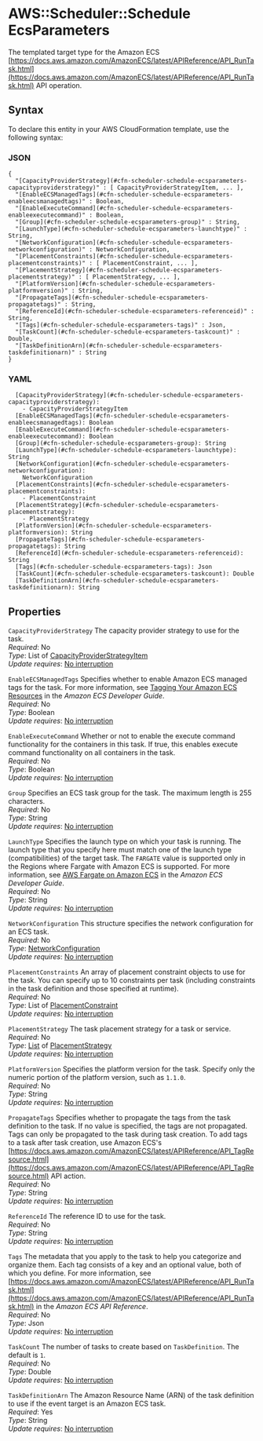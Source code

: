 # AWS::Scheduler::Schedule EcsParameters<a name="aws-properties-scheduler-schedule-ecsparameters"></a>

The templated target type for the Amazon ECS [https://docs.aws.amazon.com/AmazonECS/latest/APIReference/API_RunTask.html](https://docs.aws.amazon.com/AmazonECS/latest/APIReference/API_RunTask.html) API operation\.

## Syntax<a name="aws-properties-scheduler-schedule-ecsparameters-syntax"></a>

To declare this entity in your AWS CloudFormation template, use the following syntax:

### JSON<a name="aws-properties-scheduler-schedule-ecsparameters-syntax.json"></a>

```
{
  "[CapacityProviderStrategy](#cfn-scheduler-schedule-ecsparameters-capacityproviderstrategy)" : [ CapacityProviderStrategyItem, ... ],
  "[EnableECSManagedTags](#cfn-scheduler-schedule-ecsparameters-enableecsmanagedtags)" : Boolean,
  "[EnableExecuteCommand](#cfn-scheduler-schedule-ecsparameters-enableexecutecommand)" : Boolean,
  "[Group](#cfn-scheduler-schedule-ecsparameters-group)" : String,
  "[LaunchType](#cfn-scheduler-schedule-ecsparameters-launchtype)" : String,
  "[NetworkConfiguration](#cfn-scheduler-schedule-ecsparameters-networkconfiguration)" : NetworkConfiguration,
  "[PlacementConstraints](#cfn-scheduler-schedule-ecsparameters-placementconstraints)" : [ PlacementConstraint, ... ],
  "[PlacementStrategy](#cfn-scheduler-schedule-ecsparameters-placementstrategy)" : [ PlacementStrategy, ... ],
  "[PlatformVersion](#cfn-scheduler-schedule-ecsparameters-platformversion)" : String,
  "[PropagateTags](#cfn-scheduler-schedule-ecsparameters-propagatetags)" : String,
  "[ReferenceId](#cfn-scheduler-schedule-ecsparameters-referenceid)" : String,
  "[Tags](#cfn-scheduler-schedule-ecsparameters-tags)" : Json,
  "[TaskCount](#cfn-scheduler-schedule-ecsparameters-taskcount)" : Double,
  "[TaskDefinitionArn](#cfn-scheduler-schedule-ecsparameters-taskdefinitionarn)" : String
}
```

### YAML<a name="aws-properties-scheduler-schedule-ecsparameters-syntax.yaml"></a>

```
  [CapacityProviderStrategy](#cfn-scheduler-schedule-ecsparameters-capacityproviderstrategy):
    - CapacityProviderStrategyItem
  [EnableECSManagedTags](#cfn-scheduler-schedule-ecsparameters-enableecsmanagedtags): Boolean
  [EnableExecuteCommand](#cfn-scheduler-schedule-ecsparameters-enableexecutecommand): Boolean
  [Group](#cfn-scheduler-schedule-ecsparameters-group): String
  [LaunchType](#cfn-scheduler-schedule-ecsparameters-launchtype): String
  [NetworkConfiguration](#cfn-scheduler-schedule-ecsparameters-networkconfiguration):
    NetworkConfiguration
  [PlacementConstraints](#cfn-scheduler-schedule-ecsparameters-placementconstraints):
    - PlacementConstraint
  [PlacementStrategy](#cfn-scheduler-schedule-ecsparameters-placementstrategy):
    - PlacementStrategy
  [PlatformVersion](#cfn-scheduler-schedule-ecsparameters-platformversion): String
  [PropagateTags](#cfn-scheduler-schedule-ecsparameters-propagatetags): String
  [ReferenceId](#cfn-scheduler-schedule-ecsparameters-referenceid): String
  [Tags](#cfn-scheduler-schedule-ecsparameters-tags): Json
  [TaskCount](#cfn-scheduler-schedule-ecsparameters-taskcount): Double
  [TaskDefinitionArn](#cfn-scheduler-schedule-ecsparameters-taskdefinitionarn): String
```

## Properties<a name="aws-properties-scheduler-schedule-ecsparameters-properties"></a>

`CapacityProviderStrategy` <a name="cfn-scheduler-schedule-ecsparameters-capacityproviderstrategy"></a>
The capacity provider strategy to use for the task\.  
_Required_: No  
_Type_: List of [CapacityProviderStrategyItem](aws-properties-scheduler-schedule-capacityproviderstrategyitem.md)  
_Update requires_: [No interruption](https://docs.aws.amazon.com/AWSCloudFormation/latest/UserGuide/using-cfn-updating-stacks-update-behaviors.html#update-no-interrupt)

`EnableECSManagedTags` <a name="cfn-scheduler-schedule-ecsparameters-enableecsmanagedtags"></a>
Specifies whether to enable Amazon ECS managed tags for the task\. For more information, see [Tagging Your Amazon ECS Resources](https://docs.aws.amazon.com/AmazonECS/latest/developerguide/ecs-using-tags.html) in the _Amazon ECS Developer Guide_\.  
_Required_: No  
_Type_: Boolean  
_Update requires_: [No interruption](https://docs.aws.amazon.com/AWSCloudFormation/latest/UserGuide/using-cfn-updating-stacks-update-behaviors.html#update-no-interrupt)

`EnableExecuteCommand` <a name="cfn-scheduler-schedule-ecsparameters-enableexecutecommand"></a>
Whether or not to enable the execute command functionality for the containers in this task\. If true, this enables execute command functionality on all containers in the task\.  
_Required_: No  
_Type_: Boolean  
_Update requires_: [No interruption](https://docs.aws.amazon.com/AWSCloudFormation/latest/UserGuide/using-cfn-updating-stacks-update-behaviors.html#update-no-interrupt)

`Group` <a name="cfn-scheduler-schedule-ecsparameters-group"></a>
Specifies an ECS task group for the task\. The maximum length is 255 characters\.  
_Required_: No  
_Type_: String  
_Update requires_: [No interruption](https://docs.aws.amazon.com/AWSCloudFormation/latest/UserGuide/using-cfn-updating-stacks-update-behaviors.html#update-no-interrupt)

`LaunchType` <a name="cfn-scheduler-schedule-ecsparameters-launchtype"></a>
Specifies the launch type on which your task is running\. The launch type that you specify here must match one of the launch type \(compatibilities\) of the target task\. The `FARGATE` value is supported only in the Regions where Fargate with Amazon ECS is supported\. For more information, see [AWS Fargate on Amazon ECS](https://docs.aws.amazon.com/AmazonECS/latest/developerguide/AWS_Fargate.html) in the _Amazon ECS Developer Guide_\.  
_Required_: No  
_Type_: String  
_Update requires_: [No interruption](https://docs.aws.amazon.com/AWSCloudFormation/latest/UserGuide/using-cfn-updating-stacks-update-behaviors.html#update-no-interrupt)

`NetworkConfiguration` <a name="cfn-scheduler-schedule-ecsparameters-networkconfiguration"></a>
This structure specifies the network configuration for an ECS task\.  
_Required_: No  
_Type_: [NetworkConfiguration](aws-properties-scheduler-schedule-networkconfiguration.md)  
_Update requires_: [No interruption](https://docs.aws.amazon.com/AWSCloudFormation/latest/UserGuide/using-cfn-updating-stacks-update-behaviors.html#update-no-interrupt)

`PlacementConstraints` <a name="cfn-scheduler-schedule-ecsparameters-placementconstraints"></a>
An array of placement constraint objects to use for the task\. You can specify up to 10 constraints per task \(including constraints in the task definition and those specified at runtime\)\.  
_Required_: No  
_Type_: List of [PlacementConstraint](aws-properties-scheduler-schedule-placementconstraint.md)  
_Update requires_: [No interruption](https://docs.aws.amazon.com/AWSCloudFormation/latest/UserGuide/using-cfn-updating-stacks-update-behaviors.html#update-no-interrupt)

`PlacementStrategy` <a name="cfn-scheduler-schedule-ecsparameters-placementstrategy"></a>
The task placement strategy for a task or service\.  
_Required_: No  
_Type_: [List](aws-properties-scheduler-schedule-placementstrategy.md) of [PlacementStrategy](aws-properties-scheduler-schedule-placementstrategy.md)  
_Update requires_: [No interruption](https://docs.aws.amazon.com/AWSCloudFormation/latest/UserGuide/using-cfn-updating-stacks-update-behaviors.html#update-no-interrupt)

`PlatformVersion` <a name="cfn-scheduler-schedule-ecsparameters-platformversion"></a>
Specifies the platform version for the task\. Specify only the numeric portion of the platform version, such as `1.1.0`\.  
_Required_: No  
_Type_: String  
_Update requires_: [No interruption](https://docs.aws.amazon.com/AWSCloudFormation/latest/UserGuide/using-cfn-updating-stacks-update-behaviors.html#update-no-interrupt)

`PropagateTags` <a name="cfn-scheduler-schedule-ecsparameters-propagatetags"></a>
Specifies whether to propagate the tags from the task definition to the task\. If no value is specified, the tags are not propagated\. Tags can only be propagated to the task during task creation\. To add tags to a task after task creation, use Amazon ECS's [https://docs.aws.amazon.com/AmazonECS/latest/APIReference/API_TagResource.html](https://docs.aws.amazon.com/AmazonECS/latest/APIReference/API_TagResource.html) API action\.  
_Required_: No  
_Type_: String  
_Update requires_: [No interruption](https://docs.aws.amazon.com/AWSCloudFormation/latest/UserGuide/using-cfn-updating-stacks-update-behaviors.html#update-no-interrupt)

`ReferenceId` <a name="cfn-scheduler-schedule-ecsparameters-referenceid"></a>
The reference ID to use for the task\.  
_Required_: No  
_Type_: String  
_Update requires_: [No interruption](https://docs.aws.amazon.com/AWSCloudFormation/latest/UserGuide/using-cfn-updating-stacks-update-behaviors.html#update-no-interrupt)

`Tags` <a name="cfn-scheduler-schedule-ecsparameters-tags"></a>
The metadata that you apply to the task to help you categorize and organize them\. Each tag consists of a key and an optional value, both of which you define\. For more information, see [https://docs.aws.amazon.com/AmazonECS/latest/APIReference/API_RunTask.html](https://docs.aws.amazon.com/AmazonECS/latest/APIReference/API_RunTask.html) in the _Amazon ECS API Reference_\.  
_Required_: No  
_Type_: Json  
_Update requires_: [No interruption](https://docs.aws.amazon.com/AWSCloudFormation/latest/UserGuide/using-cfn-updating-stacks-update-behaviors.html#update-no-interrupt)

`TaskCount` <a name="cfn-scheduler-schedule-ecsparameters-taskcount"></a>
The number of tasks to create based on `TaskDefinition`\. The default is `1`\.  
_Required_: No  
_Type_: Double  
_Update requires_: [No interruption](https://docs.aws.amazon.com/AWSCloudFormation/latest/UserGuide/using-cfn-updating-stacks-update-behaviors.html#update-no-interrupt)

`TaskDefinitionArn` <a name="cfn-scheduler-schedule-ecsparameters-taskdefinitionarn"></a>
The Amazon Resource Name \(ARN\) of the task definition to use if the event target is an Amazon ECS task\.  
_Required_: Yes  
_Type_: String  
_Update requires_: [No interruption](https://docs.aws.amazon.com/AWSCloudFormation/latest/UserGuide/using-cfn-updating-stacks-update-behaviors.html#update-no-interrupt)
